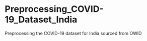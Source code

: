 # Preprocessing_COVID-19_Dataset_India
Preprocessing the COVID-19 dataset for India sourced from OWID
